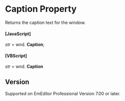 # Caption Property

Returns the caption text for the window.

#### \[JavaScript\]

_str_ = wnd. **Caption**;

#### \[VBScript\]

_str_ = wnd. **Caption**

## Version

Supported on EmEditor Professional Version 7.00 or later.